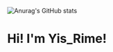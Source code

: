 ![Anurag's GitHub stats](https://github-readme-stats.vercel.app/api?username=YisRime&show_icons=true&theme=vue)

# Hi! I'm Yis_Rime!

